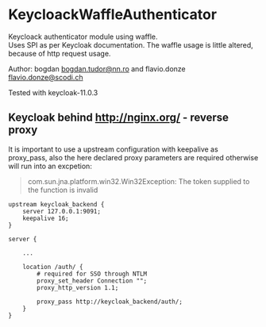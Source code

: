 # KeycloackWaffleAuthenticator

Keycloack authenticator module using waffle.<br/>
Uses SPI as per Keycloak documentation. The waffle usage is little altered, because of http request usage.

Author: bogdan <bogdan.tudor@nn.ro> and flavio.donze <flavio.donze@scodi.ch>

Tested with keycloak-11.0.3

## Keycloak behind http://nginx.org/ - reverse proxy

It is important to use a upstream configuration with keepalive as proxy_pass, also the here declared proxy parameters are required otherwise will run into an excpetion:
> com.sun.jna.platform.win32.Win32Exception: The token supplied to the function is invalid

	upstream keycloak_backend {
		server 127.0.0.1:9091;
		keepalive 16;
	}

	server {
		
		...
		
		location /auth/ {
			# required for SSO through NTLM
			proxy_set_header Connection "";
			proxy_http_version 1.1;

			proxy_pass http://keycloak_backend/auth/;
		} 
	}
